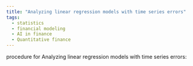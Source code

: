```yaml
---
title: "Analyzing linear regression models with time series errors"
tags: 
  - statistics
  - financial modeling
  - AI in finance
  - Quantitative finance
---
```



procedure for Analyzing linear regression models with time series errors:
